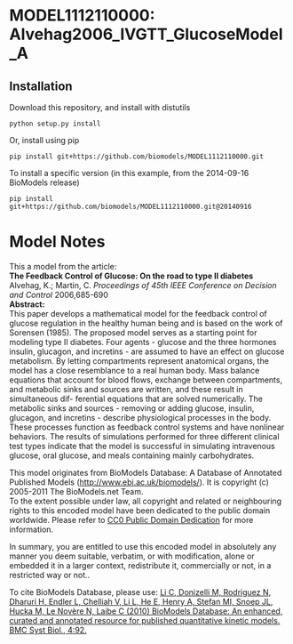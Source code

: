 # MODEL1112110000: Alvehag2006_IVGTT_GlucoseModel_A

## Installation

Download this repository, and install with distutils

`python setup.py install`

Or, install using pip

`pip install git+https://github.com/biomodels/MODEL1112110000.git`

To install a specific version (in this example, from the 2014-09-16 BioModels release)

`pip install git+https://github.com/biomodels/MODEL1112110000.git@20140916`


# Model Notes


This a model from the article:  
**The Feedback Control of Glucose: On the road to type II diabetes**   
Alvehag, K.; Martin, C. _Proceedings of 45th IEEE Conference on Decision and
Control_ 2006,685-690  
**Abstract:**   
This paper develops a mathematical model for the feedback control of glucose
regulation in the healthy human being and is based on the work of Sorensen
(1985). The proposed model serves as a starting point for modeling type II
diabetes. Four agents - glucose and the three hormones insulin, glucagon, and
incretins - are assumed to have an effect on glucose metabolism. By letting
compartments represent anatomical organs, the model has a close resemblance to
a real human body. Mass balance equations that account for blood flows,
exchange between compartments, and metabolic sinks and sources are written,
and these result in simultaneous dif- ferential equations that are solved
numerically. The metabolic sinks and sources - removing or adding glucose,
insulin, glucagon, and incretins - describe physiological processes in the
body. These processes function as feedback control systems and have nonlinear
behaviors. The results of simulations performed for three different clinical
test types indicate that the model is successful in simulating intravenous
glucose, oral glucose, and meals containing mainly carbohydrates.

This model originates from BioModels Database: A Database of Annotated
Published Models (http://www.ebi.ac.uk/biomodels/). It is copyright (c)
2005-2011 The BioModels.net Team.  
To the extent possible under law, all copyright and related or neighbouring
rights to this encoded model have been dedicated to the public domain
worldwide. Please refer to [CC0 Public Domain
Dedication](http://creativecommons.org/publicdomain/zero/1.0/) for more
information.

In summary, you are entitled to use this encoded model in absolutely any
manner you deem suitable, verbatim, or with modification, alone or embedded it
in a larger context, redistribute it, commercially or not, in a restricted way
or not..  
  
To cite BioModels Database, please use: [Li C, Donizelli M, Rodriguez N,
Dharuri H, Endler L, Chelliah V, Li L, He E, Henry A, Stefan MI, Snoep JL,
Hucka M, Le Novère N, Laibe C (2010) BioModels Database: An enhanced, curated
and annotated resource for published quantitative kinetic models. BMC Syst
Biol., 4:92.](http://www.ncbi.nlm.nih.gov/pubmed/20587024)


